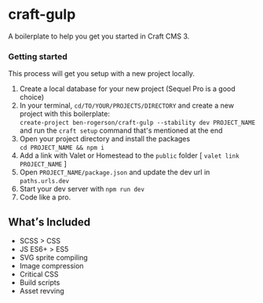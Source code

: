 # craft-gulp

A boilerplate to help you get you started in Craft CMS 3.


### Getting started

This process will get you setup with a new project locally.

1. Create a local database for your new project (Sequel Pro is a good choice)
2. In your terminal, `cd/TO/YOUR/PROJECTS/DIRECTORY` and create a new project
with this boilerplate:<br>
`create-project ben-rogerson/craft-gulp --stability dev PROJECT_NAME`<br>
and run the `craft setup` command that՚s mentioned at the end
3. Open your project directory and install the packages<br>
`cd PROJECT_NAME && npm i`
4. Add a link with Valet or Homestead to the `public` folder [ `valet link PROJECT_NAME` ]
4. Open `PROJECT_NAME/package.json` and update the dev url in `paths.urls.dev`
5. Start your dev server with `npm run dev`
6. Code like a pro.


## What՚s Included

- SCSS > CSS
- JS ES6+ > ES5
- SVG sprite compiling
- Image compression
- Critical CSS
- Build scripts
- Asset revving